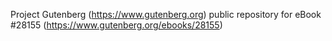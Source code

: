 Project Gutenberg (https://www.gutenberg.org) public repository for eBook #28155 (https://www.gutenberg.org/ebooks/28155)
